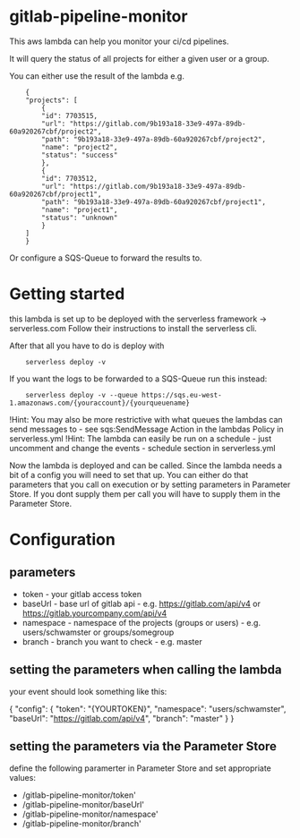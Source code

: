 # gitlab-pipeline-monitor

This aws lambda can help you monitor your ci/cd pipelines.

It will query the status of all projects for either a given user or a group.

You can either use the result of the lambda e.g.

        {
        "projects": [
            {
            "id": 7703515,
            "url": "https://gitlab.com/9b193a18-33e9-497a-89db-60a920267cbf/project2",
            "path": "9b193a18-33e9-497a-89db-60a920267cbf/project2",
            "name": "project2",
            "status": "success"
            },
            {
            "id": 7703512,
            "url": "https://gitlab.com/9b193a18-33e9-497a-89db-60a920267cbf/project1",
            "path": "9b193a18-33e9-497a-89db-60a920267cbf/project1",
            "name": "project1",
            "status": "unknown"
            }
        ]
        }

Or configure a SQS-Queue to forward the results to.

# Getting started

this lambda is set up to be deployed with the serverless framework -> serverless.com
Follow their instructions to install the serverless cli.

After that all you have to do is deploy with 

        serverless deploy -v

If you want the logs to be forwarded to a SQS-Queue run this instead:

        serverless deploy -v --queue https://sqs.eu-west-1.amazonaws.com/{youraccount}/{yourqueuename}

!Hint: You may also be more restrictive with what queues the lambdas can send messages to - see sqs:SendMessage Action in the lambdas Policy in serverless.yml
!Hint: The lambda can easily be run on a schedule - just uncomment and change the events - schedule section in serverless.yml

Now the lambda is deployed and can be called. Since the lambda needs a bit of a config you will need to set that up. You can either do that parameters that
you call on execution or by setting parameters in Parameter Store. If you dont supply them per call you will have to supply them in the Parameter Store.

# Configuration

## parameters

* token - your gitlab access token
* baseUrl - base url of gitlab api - e.g. https://gitlab.com/api/v4 or https://gitlab.yourcompany.com/api/v4
* namespace - namespace of the projects (groups or users) - e.g. users/schwamster or groups/somegroup
* branch - branch you want to check - e.g. master

## setting the parameters when calling the lambda

your event should look something like this:

{
    "config": {
        "token": "{YOURTOKEN}",
        "namespace": "users/schwamster",
        "baseUrl": "https://gitlab.com/api/v4",
        "branch": "master"
    }
}

## setting the parameters via the Parameter Store

define the following paramerter in Parameter Store and set appropriate values:

* /gitlab-pipeline-monitor/token'
* /gitlab-pipeline-monitor/baseUrl'
* /gitlab-pipeline-monitor/namespace'
* /gitlab-pipeline-monitor/branch'






